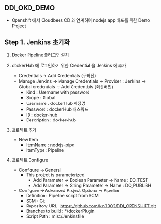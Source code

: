 ## DDI_OKD_DEMO

- Openshift 에서 Cloudbees CD 와 연계하여 nodejs app 배포를 위한 Demo Project


## Step 1. Jenkins 초기화


1. Docker Pipeline 플러그인 설치
2. dockerHub 에 로그인하기 위한 Credential 을 Jenkins 에 추가
    - Credentials -> Add Credentials (구버전)
    - Manage Jenkins -> Manage Credentials -> Provider : Jenkins -> Global credentials  -> Add Credentials (최신버전)
        - Kind : Username with password
        - Scope : Global
        - Username : dockerHub 계정명
        - Password : dockerHub 패스워드
        - ID : docker-hub
        - Description : docker-hub
3. 프로젝트 추가
    - New Item
        - ItemName : nodejs-pipe
        - ItemType : Pipeline

4. 프로젝트 Configure
    - Configure -> General
       - This project is parameterized
         - Add Parameter -> Boolean Parameter -> Name : DO_TEST
         - Add Parameter -> String Parameter -> Name : DO_PUBLISH  
    - Configure -> Advanced Project Options -> Pipeline
        - Definition : Pipeline script from SCM
        - SCM : Git
        - Repository URL : https://github.com/kin3303/DDI_OPENSHIFT.git
        - Branches to build : */dockerPlugin
        - Script Path : misc/Jenkinsfile
         
